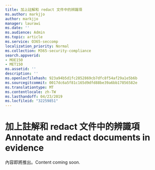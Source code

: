```yaml
---
title: 加上註解和 redact 文件中的辨識項
ms.author: markjjo
author: markjjo
manager: laurawi
ms.date: ''
ms.audience: Admin
ms.topic: article
ms.service: O365-seccomp
localization_priority: Normal
ms.collection: M365-security-compliance
search.appverid:
- MOE150
- MET150
ms.assetid: ''
description: ''
ms.openlocfilehash: 923a94b5d1fc2852869cb7dfc8f54af29a1e5b6b
ms.sourcegitcommit: 0017dc6a5f81c165d9dfd88be39a6bb17856582e
ms.translationtype: MT
ms.contentlocale: zh-TW
ms.lasthandoff: 04/23/2019
ms.locfileid: "32259851"
---
```

# <a name="annotate-and-redact-documents-in-evidence"></a><span data-ttu-id="d1477-102">加上註解和 redact 文件中的辨識項</span><span class="sxs-lookup"><span data-stu-id="d1477-102">Annotate and redact documents in evidence</span></span>

<span data-ttu-id="d1477-103">內容即將推出。</span><span class="sxs-lookup"><span data-stu-id="d1477-103">Content coming soon.</span></span>